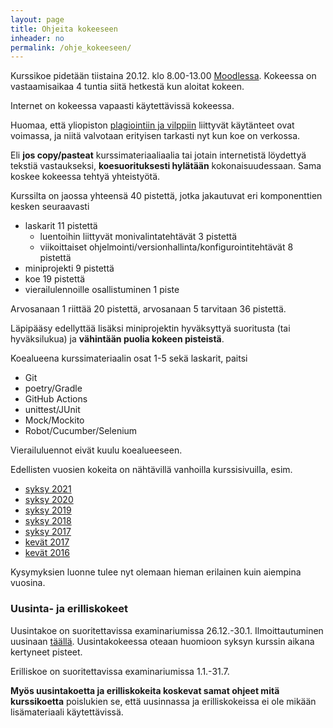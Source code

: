```yaml
---
layout: page
title: Ohjeita kokeeseen
inheader: no
permalink: /ohje_kokeeseen/
---
```


Kurssikoe pidetään tiistaina 20.12. klo 8.00-13.00 [Moodlessa](https://moodle.helsinki.fi/course/view.php?id=55570). Kokeessa on vastaamisaikaa 4 tuntia siitä hetkestä kun aloitat kokeen. 

Internet on kokeessa vapaasti käytettävissä kokeessa.

Huomaa, että yliopiston [plagiointiin ja vilppiin](https://studies.helsinki.fi/ohjeet/artikkeli/mita-ovat-vilppi-ja-plagiointi) liittyvät käytänteet ovat voimassa, ja niitä valvotaan erityisen tarkasti nyt kun koe on verkossa. 

Eli **jos copy/pasteat** kurssimateriaaliaalia tai jotain internetistä löydettyä tekstiä vastaukseksi, **koesuorituksesti hylätään** kokonaisuudessaan. Sama koskee kokeessa tehtyä yhteistyötä.

Kurssilta on jaossa yhteensä 40 pistettä, jotka jakautuvat eri komponenttien kesken seuraavasti

- laskarit 11 pistettä
  - luentoihin liittyvät monivalintatehtävät 3 pistettä 
  - viikoittaiset ohjelmointi/versionhallinta/konfigurointitehtävät 8 pistettä
- miniprojekti 9 pistettä
- koe 19 pistettä
- vierailulennoille osallistuminen 1 piste

Arvosanaan 1 riittää 20 pistettä, arvosanaan 5 tarvitaan 36 pistettä. 

Läpipääsy edellyttää lisäksi miniprojektin hyväksyttyä suoritusta (tai hyväksilukua) ja **vähintään puolia kokeen pisteistä**.

Koealueena kurssimateriaalin osat 1-5 sekä laskarit, paitsi
- Git
- poetry/Gradle
- GitHub Actions
- unittest/JUnit
- Mock/Mockito
- Robot/Cucumber/Selenium

Vierailuluennot eivät kuulu koealueeseen.

Edellisten vuosien kokeita on nähtävillä vanhoilla kurssisivuilla, esim.
- [syksy 2021](/koe2021)
- [syksy 2020](/koe2020)
- [syksy 2019](/koe2019)
- [syksy 2018](https://github.com/mluukkai/Ohjelmistotuotanto2018)
- [syksy 2017](https://github.com/mluukkai/ohjelmistotuotanto2017)
- [kevät 2017](https://github.com/mluukkai/ohtu2017)
- [kevät 2016](https://github.com/mluukkai/ohtu2016)

Kysymyksien luonne tulee nyt olemaan hieman erilainen kuin aiempina vuosina. 

### Uusinta- ja erilliskokeet

Uusintakoe on suoritettavissa examinariumissa 26.12.-30.1. Ilmoittautuminen uusinaan [täällä](https://examinarium.helsinki.fi/enroll/exam/68512?code=TKT20006_hy-opt-cur-2223-cf7ab8df-fa0c-482e-9584-388e0429f5cb). Uusintakokeessa oteaan huomioon syksyn kurssin aikana kertyneet pisteet.

Erilliskoe on suoritettavissa examinariumissa 1.1.-31.7. 

**Myös uusintakoetta ja erilliskokeita koskevat samat ohjeet mitä kurssikoetta** poislukien se, että uusinnassa ja erilliskokeissa ei ole mikään lisämateriaali käytettävissä.
